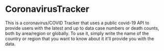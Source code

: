 # CoronavirusTracker
This is a coronavirus/COVID Tracker that uses a public covid-19 API to provide users with the latest and up to data case numbers or death counts, both by area/region or globally. To use it, simply write the name of the country or region that you want to know about it it'll provide you with the data.  
